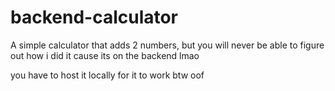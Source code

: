 # backend-calculator
A simple calculator that adds 2 numbers, but you will never be able to figure out how i did it cause its on the backend lmao

you have to host it locally for it to work btw oof
